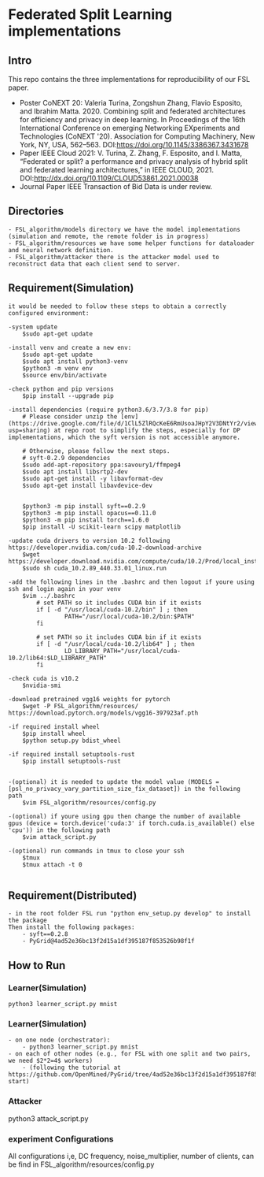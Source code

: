 # Federated Split Learning implementations

## Intro
This repo contains the three implementations for reproducibility of our FSL paper.
- Poster CoNEXT 20: Valeria Turina, Zongshun Zhang, Flavio Esposito, and Ibrahim Matta. 2020. Combining split and federated architectures for efficiency and privacy in deep learning. In Proceedings of the 16th International Conference on emerging Networking EXperiments and Technologies (CoNEXT '20). Association for Computing Machinery, New York, NY, USA, 562–563. DOI:https://doi.org/10.1145/3386367.3431678
- Paper IEEE Cloud 2021: V. Turina, Z. Zhang, F. Esposito, and I. Matta, “Federated or split? a performance and privacy analysis of hybrid split and federated learning architectures,” in IEEE CLOUD, 2021. DOI:http://dx.doi.org/10.1109/CLOUD53861.2021.00038
- Journal Paper IEEE Transaction of Bid Data is under review.

## Directories
    - FSL_algorithm/models directory we have the model implementations (simulation and remote, the remote folder is in progress)
    - FSL_algorithm/resources we have some helper functions for dataloader and neural network definition.
    - FSL_algorithm/attacker there is the attacker model used to reconstruct data that each client send to server.

## Requirement(Simulation)
```
it would be needed to follow these steps to obtain a correctly configured environment:

-system update
	$sudo apt-get update
	
-install venv and create a new env:
    $sudo apt-get update
   	$sudo apt install python3-venv
   	$python3 -m venv env
   	$source env/bin/activate

-check python and pip versions
   	$pip install --upgrade pip

-install dependencies (require python3.6/3.7/3.8 for pip)   
	# Please consider unzip the [env](https://drive.google.com/file/d/1ClL5ZlRQcKeE6RmUsoaJHpY2V3DNtYr2/view?usp=sharing) at repo root to simplify the steps, especially for DP implementations, which the syft version is not accessible anymore.

	# Otherwise, please follow the next steps. 
	# syft-0.2.9 dependencies
	$sudo add-apt-repository ppa:savoury1/ffmpeg4
	$sudo apt install libsrtp2-dev	
	$sudo apt-get install -y libavformat-dev
	$sudo apt-get install libavdevice-dev


	$python3 -m pip install syft==0.2.9
	$python3 -m pip install opacus==0.11.0
  	$python3 -m pip install torch==1.6.0 
   	$pip install -U scikit-learn scipy matplotlib

-update cuda drivers to version 10.2 following https://developer.nvidia.com/cuda-10.2-download-archive
   	$wget https://developer.download.nvidia.com/compute/cuda/10.2/Prod/local_installers/cuda_10.2.89_440.33.01_linux.run
   	$sudo sh cuda_10.2.89_440.33.01_linux.run

-add the following lines in the .bashrc and then logout if youre using ssh and login again in your venv
   	$vim ../.bashrc
		# set PATH so it includes CUDA bin if it exists
		if [ -d "/usr/local/cuda-10.2/bin" ] ; then
    			PATH="/usr/local/cuda-10.2/bin:$PATH"
		fi

		# set PATH so it includes CUDA bin if it exists
		if [ -d "/usr/local/cuda-10.2/lib64" ] ; then
    			LD_LIBRARY_PATH="/usr/local/cuda-10.2/lib64:$LD_LIBRARY_PATH"
		fi

-check cuda is v10.2
   	$nvidia-smi

-download pretrained vgg16 weights for pytorch
	$wget -P FSL_algorithm/resources/ https://download.pytorch.org/models/vgg16-397923af.pth

-if required install wheel   
   	$pip install wheel
   	$python setup.py bdist_wheel

-if required install setuptools-rust
   	$pip install setuptools-rust

 	
-(optional) it is needed to update the model value (MODELS = [psl_no_privacy_vary_partition_size_fix_dataset]) in the following path
	$vim FSL_algorithm/resources/config.py 
 
-(optional) if youre using gpu then change the number of available gpus (device = torch.device('cuda:3' if torch.cuda.is_available() else 'cpu')) in the following path
   	$vim attack_script.py 
   	
-(optional) run commands in tmux to close your ssh
   	$tmux
   	$tmux attach -t 0


```
## Requirement(Distributed)
```
- in the root folder FSL run "python env_setup.py develop" to install the package
Then install the following packages:
    - syft==0.2.8
    - PyGrid@4ad52e36bc13f2d15a1df395187f853526b98f1f
```
## How to Run
### Learner(Simulation)
```
python3 learner_script.py mnist
```

### Learner(Simulation)
```
- on one node (orchestrator):
    - python3 learner_script.py mnist
- on each of other nodes (e.g., for FSL with one split and two pairs, we need $2*2=4$ workers)
    - (following the tutorial at https://github.com/OpenMined/PyGrid/tree/4ad52e36bc13f2d15a1df395187f853526b98f1f#manual-start)
```

### Attacker
python3 attack_script.py

### experiment Configurations
All configurations i,e, DC frequency, noise_multiplier, number of clients, can be find in FSL_algorithm/resources/config.py
